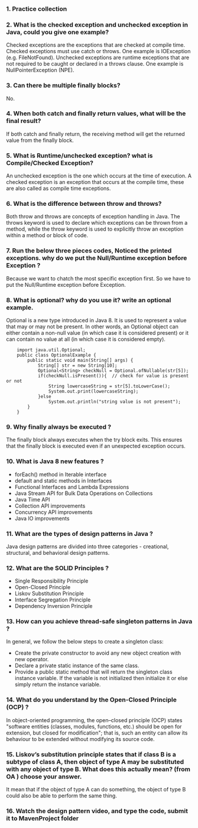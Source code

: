 ### 1.  Practice  collection

### 2.  What is the checked exception and unchecked exception in Java, could you give one example?
Checked exceptions are the exceptions that are checked at compile time. Checked exceptions must use catch or throws. One example is IOException (e.g. FileNotFound).
Unchecked exceptions are runtime exceptions that are not required to be caught or declared in a throws clause. One example is NullPointerException (NPE).
### 3.  Can there be multiple finally blocks? 
No.
### 4.  When both catch and finally return values, what will be the final result?
If both catch and finally return, the receiving method will get the returned value from the finally block.
### 5.  What is Runtime/unchecked exception? what is Compile/Checked Exception?
An unchecked exception is the one which occurs at the time of execution. A checked exception is an exception that occurs at the compile time, these are also called as compile time exceptions.
### 6.  What is the difference between throw and throws?
Both throw and throws are concepts of exception handling in Java. The throws keyword is used to declare which exceptions can be thrown from a method, while the throw keyword is used to explicitly throw an exception within a method or block of code.

### 7.  Run the below three pieces codes, Noticed the printed exceptions. why do we put the Null/Runtime  exception before Exception ?
Because we want to chatch the most specific exception first. So we have to put the Null/Runtime  exception before Exception.
### 8.  What is optional? why do you use it? write an optional example.
Optional is a new type introduced in Java 8. It is used to represent a value that may or may not be present. In other words, an Optional object can either contain a non-null value (in which case it is considered present) or it can contain no value at all (in which case it is considered empty).
```
    import java.util.Optional;  
    public class OptionalExample {  
        public static void main(String[] args) {  
            String[] str = new String[10];  
            Optional<String> checkNull = Optional.ofNullable(str[5]);  
            if(checkNull.isPresent()){  // check for value is present or not  
                String lowercaseString = str[5].toLowerCase();  
                System.out.print(lowercaseString);  
            }else  
                System.out.println("string value is not present");  
        }  
    }  
```
### 9.  Why finally always be executed ?
The finally block always executes when the try block exits. This ensures that the finally block is executed even if an unexpected exception occurs.
### 10.  What is Java 8 new features ?

- forEach() method in Iterable interface
- default and static methods in Interfaces
- Functional Interfaces and Lambda Expressions
- Java Stream API for Bulk Data Operations on Collections
- Java Time API
- Collection API improvements
- Concurrency API improvements
- Java IO improvements

### 11.  What are the types of design patterns in Java ?
Java design patterns are divided into three categories - creational, structural, and behavioral design patterns.
### 12.  What are the SOLID Principles ?
- Single Responsibility Principle
- Open-Closed Principle
- Liskov Substitution Principle
- Interface Segregation Principle
- Dependency Inversion Principle

### 13.  How can you achieve thread-safe singleton patterns in Java ?
In general, we follow the below steps to create a singleton class:
- Create the private constructor to avoid any new object creation with new operator.
- Declare a private static instance of the same class.
- Provide a public static method that will return the singleton class instance variable. If the variable is not initialized then initialize it or else simply return the instance variable.

### 14.  What do you understand by the Open-Closed Principle (OCP) ?
In object-oriented programming, the open–closed principle (OCP) states "software entities (classes, modules, functions, etc.) should be open for extension, but closed for modification"; that is, such an entity can allow its behaviour to be extended without modifying its source code.
### 15.  Liskov’s substitution principle states that if class B is a subtype of class A, then object of type A may be  substituted with any object of type B. What does this actually mean? (from OA ) choose your answer.
It mean that if the object of type A can do something, the object of type B could also be able to perform the same thing.
### 16.  Watch the design pattern video, and type the code, submit it to MavenProject folder

